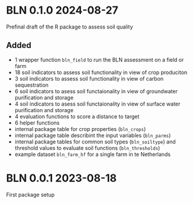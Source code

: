 # BLN 0.1.0 2024-08-27
Prefinal draft of the R package to assess soil quality

## Added
* 1 wrapper function `bln_field` to run the BLN assessment on a field or farm
* 18 soil indicators to assess soil functionality in view of crop produciton
* 3 soil indicators to assess soil functionality in view of carbon sequestration
* 6 soil indicators to asess soil functaionality in view of groundwater purification and storage 
* 4 soil indicators to asess soil functaionality in view of surface water purification and storage 
* 4 evaluation functions to score a distance to target
* 6 helper functions
* internal package table for crop properties (`bln_crops`) 
* internal package table describint the input variables (`bln_parms`)
* internal package tables for common soil types (`bln_soiltype`) and threshold values to evaluate soil functions (`bln_thresholds`)
* example dataset `bln_farm_hf` for a single farm in te Netherlands

# BLN 0.0.1 2023-08-18
First package setup
